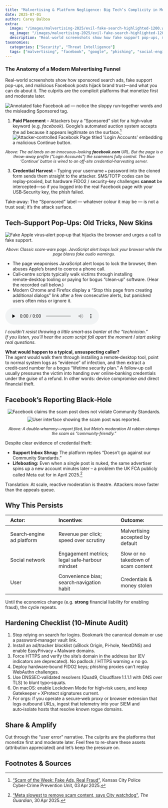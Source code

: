 ```yaml
---
title: "Malvertising & Platform Negligence: Big Tech’s Complicity in Modern Phishing"
date: 2025-07-01
author: Carey Balboa
extra:
  image: "/images/malvertising-2025/evil-fake-search-highlighted-1200.webp"
  og_image: "/images/malvertising-2025/evil-fake-search-highlighted-1200.webp"
  description: "Real-world screenshots show how fake support pop-ups, malicious Facebook posts, and sponsored search ads hijack brand trust—and what you can do about it."
taxonomies:
  categories: ["Security", "Threat Intelligence"]
  tags: ["malvertising", "facebook", "google", "phishing", "social-engineering"]
---
```



### The Anatomy of a Modern Malvertising Funnel
Real-world screenshots show how sponsored search ads, fake support pop-ups, and malicious Facebook posts  hijack brand trust—and what you can do about it. The culprits are the complicit platforms that monetize first and moderate later.


![Annotated fake Facebook ad — notice the sloppy run‑together words and the misleading Sponsored tag.](/images/malvertising-2025/evil-fake-search-highlighted-1200.webp)



1. **Paid Placement** – Attackers buy a “Sponsored” slot for a high‑value keyword (e.g. *facebook*). Google’s automated auction system accepts the ad because it appears legitimate on the surface.[^malwarebytes]
![Attacker‑controlled Facebook Page titled 'Login Accounts' embedding a malicious Continue button.](/images/malvertising-2025/login-accounts-scam-embedded-profile-1200.webp)

<p style="text-align:center; font-size:0.9em;"><em>Above: The ad lands on an innocuous-looking <strong>facebook.com</strong> URL. But the page is a throw-away profile (“Login Accounts”) the scammers fully control. The blue ‘Continue’ button is wired to an off-site credential-harvesting server.</em></p>

3. **Credential Harvest** – Typing your username + password into the cloned form sends them straight to the attacker. SMS/TOTP codes can be replay‑proxied, but hardware FIDO2 / security‑key challenges **cannot** be intercepted—so if you logged into the real Facebook page with your USB‑Security key, the phish failed.

Take‑away: The “Sponsored” label — whatever colour it may be — is not a trust seal; it’s the attack surface.


## Tech‑Support Pop‑Ups: Old Tricks, New Skins

![Fake Apple virus‑alert pop‑up that hijacks the browser and urges a call to fake support.](/images/malvertising-2025/scam-fake-support-site-1200.webp)

<p style="text-align:center; font-size:0.9em;"><em>Above: Classic scare‑ware page. JavaScript alert loops lock your browser while the page blares fake audio warnings.</em></p>

 - The page weaponises JavaScript alert loops to lock the browser, then abuses Apple’s brand to coerce a phone call.  
 - Call‑centre scripts typically walk victims through installing remote‑desktop tooling or paying for bogus “clean‑up” software. (Hear the recorded call below.)  
 - Modern Chrome and Firefox display a “Stop this page from creating additional dialogs” link after a few consecutive alerts, but panicked users often miss or ignore it.

<audio controls preload="none">
  <source src="/audio/malvertising-2025/when-you-call-the-scammers.mp3" type="audio/mpeg">
  Your browser does not support the audio tag.
</audio>

*I couldn’t resist throwing a little smart‑ass banter at the “technician.”  
If you listen, you’ll hear the scam script fall apart the moment I start asking real questions.*

<strong>What would happen to a typical, unsuspecting caller?</strong>  
The agent would walk them through installing a remote‑desktop tool, point to normal system logs as “evidence” of infection, and then extract a credit‑card number for a bogus “lifetime security plan.” A follow‑up call usually pressures the victim into handing over online‑banking credentials under the guise of a refund. In other words: device compromise <em>and</em> direct financial theft.


## Facebook’s Reporting Black‑Hole

<p style="text-align:center">
  <img src="/images/malvertising-2025/facebook-approving-of-the-scam-as-community-friendly-1200.webp" alt="Facebook claims the scam post does not violate Community Standards." />
  <img src="/images/malvertising-2025/reported-to-facebook-1200.webp" alt="User interface showing the scam post was reported." style="margin-top:0.5rem;" />
</p>
<p style="text-align:center; font-size:0.9em;"><em>Above: A double‑whammy—report filed, but Meta’s moderation AI rubber‑stamps the scam as “community‑friendly.”</em></p>

Despite clear evidence of credential theft:
 - **Support Inbox Shrug:** The platform replies “Doesn’t go against our Community Standards.”  
 - **Lifeboating:** Even when a single post is nuked, the same advertiser spins up a new account minutes later – a problem the UK FCA publicly called Meta out for in April 2025.[^guardian]

Translation: At scale, reactive moderation is theatre. Attackers move faster than the appeals queue.


## Why This Persists

<table style="width:100%; border-collapse:collapse; margin-bottom:1rem;">
  <thead>
    <tr>
      <th style="padding:0.4rem 1rem; text-align:left;">Actor:</th>
      <th style="padding:0.4rem 1rem; text-align:left;">Incentive:</th>
      <th style="padding:0.4rem 1rem; text-align:left;">Outcome:</th>
    </tr>
  </thead>
  <tbody>
    <tr>
      <td style="padding:0.4rem 1rem;">Search‑engine ad platform</td>
      <td style="padding:0.4rem 1rem;">Revenue per click; speed over scrutiny</td>
      <td style="padding:0.4rem 1rem;">Malvertising accepted by default</td>
    </tr>
    <tr>
      <td style="padding:0.4rem 1rem;">Social network</td>
      <td style="padding:0.4rem 1rem;">Engagement metrics; legal safe‑harbour mindset</td>
      <td style="padding:0.4rem 1rem;">Slow or no takedown of scam content</td>
    </tr>
    <tr>
      <td style="padding:0.4rem 1rem;">User</td>
      <td style="padding:0.4rem 1rem;">Convenience bias; search‑navigation habit</td>
      <td style="padding:0.4rem 1rem;">Credentials & money stolen</td>
    </tr>
  </tbody>
</table>

Until the economics change (e.g. **strong** financial liability for enabling fraud), the cycle repeats.


## Hardening Checklist (10‑Minute Audit)

1. Stop relying on search for logins. Bookmark the canonical domain or use a password‑manager vault link.  
2. Install an ad/tracker blocklist (uBlock Origin, Pi‑hole, NextDNS) and enable EasyPrivacy + Malware domains.  
3. Force HTTPS and verify the site’s domain in the address bar (EV indicators are deprecated). No padlock / HTTPS warning ≠ no go.  
4. Deploy hardware‑bound FIDO2 keys; phishing proxies can’t replay WebAuthn challenges.  
5. Use DNSSEC‑validated resolvers (Quad9, Cloudflare 1.1.1.1 with DNS over TLS) to blunt typo‑squats.  
6. On macOS: enable Lockdown Mode for high‑risk users, and keep Gatekeeper + XProtect signatures current.  
7. For orgs: if you operate a secure‑web proxy or browser extension that logs outbound URLs, ingest that telemetry into your SIEM and auto‑isolate hosts that resolve known rogue domains.  


## Share & Amplify

Cut through the “user error” narrative. The culprits are the platforms that monetize first and moderate later. Feel free to re-share these assets (attribution appreciated) and let’s keep the pressure on.


## Footnotes & Sources


[^malwarebytes]: <a href="https://kcpolice.org/crime/prevention-and-safety-tips/cyber-crime-prevention/scam-of-the-week-fake-ads-real-fraud/" target="_blank" rel="noopener noreferrer">“Scam of the Week: Fake Ads, Real Fraud”</a>, Kansas City Police Cyber‑Crime Prevention Unit, 03 Apr 2025.  
[^hackernews]: <a href="https://thehackernews.com/2025/02/malvertising-scam-uses-fake-google-ads.html" target="_blank" rel="noopener noreferrer">“Malvertising Scam Uses Fake Google Ads to Hijack Microsoft Advertising Accounts”</a>, *The Hacker News*, 01 Feb 2025.  
[^guardian]: <a href="https://www.theguardian.com/money/2025/apr/30/meta-slowest-to-remove-scam-content-says-city-watchdog" target="_blank" rel="noopener noreferrer">“Meta slowest to remove scam content, says City watchdog”</a>, *The Guardian*, 30 Apr 2025.